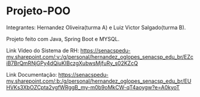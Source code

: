 # Projeto-POO

Integrantes: Hernandez Oliveira(turma A) e Luiz Victor Salgado(turma B).

Projeto feito com Java, Spring Boot e MYSQL.

Link Vídeo do Sistema de RH:
https://senacspedu-my.sharepoint.com/:v:/g/personal/hernandez_oglopes_senacsp_edu_br/EZciB7BrQmRNjGPy4dQiuKIBczgXubwsMjfuRy_s02KZcQ

Link Documentação:
https://senacspedu-my.sharepoint.com/:b:/g/personal/hernandez_oglopes_senacsp_edu_br/EUHVKs3XbOZCpta2vgfWRggB_my-m0b9oMkCW-qT4aoygw?e=A0kyoT
